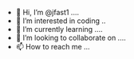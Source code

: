 - 👋 Hi, I’m @jfast1 ....
- 👀 I’m interested in coding ..
- 🌱 I’m currently learning ....
- 💞️ I’m looking to collaborate on ....
- 📫 How to reach me ...

<!---
jfast1/jfast1 is a ✨ special ✨ repository because its `README.md` (this file) appears on your GitHub profile.
You can click the Preview link to take a look at your changes.
--->
